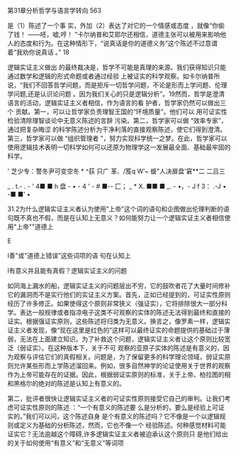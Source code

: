 第31章分析哲学与语言学转向 563

是（1）陈述了一个事 实，外加（2）表达了对它的一个情感或态度 ，就像“你偷了钱！ ——呸，嘘,哼！ ”卡尔纳普和艾耶尔还相信，道德主张可以被用来影响他人的态度和行为。在这种情形下，“说真话是你的道德义务”这个陈述不过意谓着“我劝你说真话 。” 18

逻辑实证主义做出 的最终裁决是，哲学不可能是真理的来源。我们获得知识只能通过数学和逻辑的形式命题或者通过经验 上被证实的科学观察。如卡尔纳普所说，“我们不回答哲学问题，而是拒斥一切哲学问题，不论是形而上学问题、伦理学问题,还是认识论问题 。因为我们关心的只是逻辑分析”。19然而，哲学是澄清 语言的活动，逻辑实证主义者相信，作为语言的看 护者，哲学家仍然可以做出三个 贡献。第一，可以让哲学家负责理智王国的“环境质量”。他们可以 用可证实性检验清除理智谈论中无意义陈述的言辞 污染。第二，哲学家可以做 “效率专家”，通过把复杂晦涩 的科学陈述分析为干净利落的直接观察陈述，使它们得到澄清。第三，哲学家可以做 “组织管理者 ”，努力实现科学统一之梦。在此，哲学家可以使用逻辑技术表明一切科学如何可以还原为物理学这一发展最全面、基础最牢固的科学。

' 芝少专：警冬尹可变空冬 * ^荻  只广 革、/笈q W’~ 蝮"人决扉盘'窘**二 二吕三

_ . t.- . - ' 4■ ■ h 盘 -  • - 4 ' - # ■-- 匚； _ * X. ■■ ■ _. - •，- J f 3： .-J • -■ ■' •

31.2为什么逻辑实证主义者认为使用”上帝”这个词的语句和企图做出伦理判断的语句既不真也不假，而是在认知上无意义？如何能努力让一个逻辑实证主义者相信使用"上帝""道德上

E

I善”或"道德上错误”这些词项的语 句在认知上

I有意义并且能有真假？逻辑实证主义的问题

如同海上漏水的船，逻辑实证主义的问题层出不穷，它的鼓吹者花了大量时间修补它的漏洞而不是实行他们的实证主义方案。首先，正如已经提到的，可证实性原则经历了许多修正。如果使得这个原则非常狭义（强证实），它将排除很大一部分科学。表达一般规律或者指凉电子这类不可观察的实体的陈述无法得到最终和直接的证实。根据强证实原则，这些陈述将归类为无意义。换言之，像罗素一样，逻辑实证主义者发现，像“现在这里是红色的”这样可以最终证实的命题提供的基础过于薄弱，无法在上面建立知识。为了补救这个问题，逻辑实证主义者让这个原则比较宽泛（弱证实）。在这种版本下，关于不可 观察的亚原子实体的陈述是有意义的，因为观察与评估它们的真假相关。问题是，为了保留更多的科学理论领域，弱证实原则允许某些形而上学陈述溜回来。例如，很多自然神学的论证使用关于世界的观察作为上帝可能存在的证据。因此，根据弱证实原则的标准，关于上帝、柏拉图的相和黑格尔的绝对的陈述是认知上有意义的。

第二，批评者很快让逻辑实证主义者的可证实性原则接受它自己的审判。让我们考虑可证实性原则的陈述 ：“一个有意义的陈述要 么是分析的，要么是经验上可证实的。”我们可以问，这个陈述自身 是个有意义的陈述吗？它不像是一个以逻辑规则或定义为基础的分析陈述，然而，它也不像一个 经验陈述。何种感觉材料可能证实它？无法逾越这个障碍,许多逻辑实证主义者被迫承认这个原则只 是他们给出的关于如何使用“有意义”和“无意义”等词项